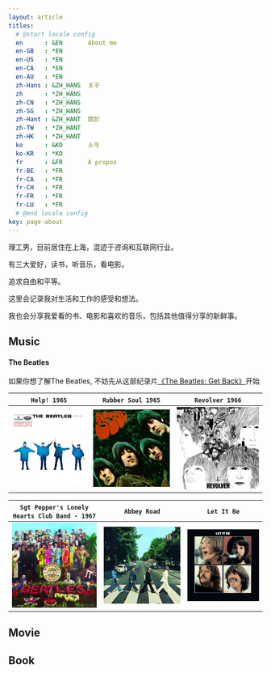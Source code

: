 ```yaml
---
layout: article
titles:
  # @start locale config
  en      : &EN       About me
  en-GB   : *EN
  en-US   : *EN
  en-CA   : *EN
  en-AU   : *EN
  zh-Hans : &ZH_HANS  关于
  zh      : *ZH_HANS
  zh-CN   : *ZH_HANS
  zh-SG   : *ZH_HANS
  zh-Hant : &ZH_HANT  關於
  zh-TW   : *ZH_HANT
  zh-HK   : *ZH_HANT
  ko      : &KO       소개
  ko-KR   : *KO
  fr      : &FR       À propos
  fr-BE   : *FR
  fr-CA   : *FR
  fr-CH   : *FR
  fr-FR   : *FR
  fr-LU   : *FR
  # @end locale config
key: page-about
---
```


理工男，目前居住在上海，混迹于咨询和互联网行业。

有三大爱好，读书，听音乐，看电影。

追求自由和平等。

这里会记录我对生活和工作的感受和想法。

我也会分享我爱看的书、电影和喜欢的音乐，包括其他值得分享的新鲜事。



##  Music

#### The Beatles

如果你想了解The Beatles, 不妨先从这部纪录片[《The Beatles: Get Back》](https://movie.douban.com/subject/30466797//)开始

| `Help! 1965` | `Rubber Soul 1965` | `Revolver 1966` |
| --- |  --- | --- |
| ![Help](https://github.com/darcy-fzh/darcy-fzh.github.io/raw/master/screenshots/Help.png) | ![Rubber Soul](https://github.com/darcy-fzh/darcy-fzh.github.io/raw/master/screenshots/RubberSoul.png) | ![Revolver](https://github.com/darcy-fzh/darcy-fzh.github.io/raw/master/screenshots/Revolver.png) |

| `Sgt Pepper's Lonely Hearts Club Band - 1967` | `Abbey Road` | `Let It Be` |
| --- |  --- | --- |
| ![Sgt Pepper](https://github.com/darcy-fzh/darcy-fzh.github.io/raw/master/screenshots/SgtPepper.png) | ![Abbey Road](https://github.com/darcy-fzh/darcy-fzh.github.io/raw/master/screenshots/AbbeyRoad.png) | ![Let It Be](https://github.com/darcy-fzh/darcy-fzh.github.io/raw/master/screenshots/LetItBe.png) |

## Movie

## Book